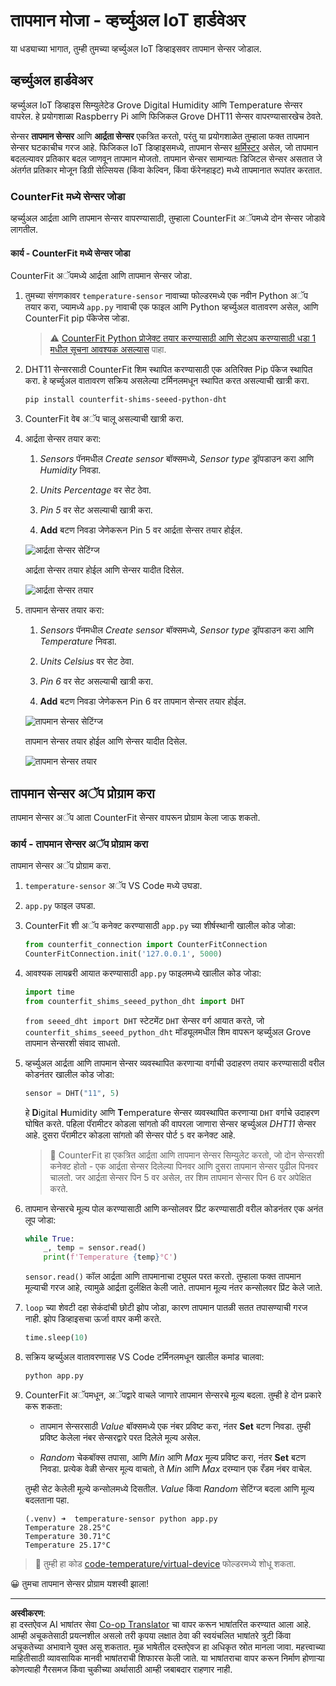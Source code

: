 <!--
CO_OP_TRANSLATOR_METADATA:
{
  "original_hash": "70e5a428b607cd5a9a4f422c2a4df03d",
  "translation_date": "2025-08-27T11:08:34+00:00",
  "source_file": "2-farm/lessons/1-predict-plant-growth/virtual-device-temp.md",
  "language_code": "mr"
}
-->
# तापमान मोजा - व्हर्च्युअल IoT हार्डवेअर

या धड्याच्या भागात, तुम्ही तुमच्या व्हर्च्युअल IoT डिव्हाइसवर तापमान सेन्सर जोडाल.

## व्हर्च्युअल हार्डवेअर

व्हर्च्युअल IoT डिव्हाइस सिम्युलेटेड Grove Digital Humidity आणि Temperature सेन्सर वापरेल. हे प्रयोगशाळा Raspberry Pi आणि फिजिकल Grove DHT11 सेन्सर वापरण्यासारखेच ठेवते.

सेन्सर **तापमान सेन्सर** आणि **आर्द्रता सेन्सर** एकत्रित करतो, परंतु या प्रयोगशाळेत तुम्हाला फक्त तापमान सेन्सर घटकाचीच गरज आहे. फिजिकल IoT डिव्हाइसमध्ये, तापमान सेन्सर [थर्मिस्टर](https://wikipedia.org/wiki/Thermistor) असेल, जो तापमान बदलल्यावर प्रतिकार बदल जाणवून तापमान मोजतो. तापमान सेन्सर सामान्यतः डिजिटल सेन्सर असतात जे अंतर्गत प्रतिकार मोजून डिग्री सेल्सियस (किंवा केल्विन, किंवा फॅरेनहाइट) मध्ये तापमानात रूपांतर करतात.

### CounterFit मध्ये सेन्सर जोडा

व्हर्च्युअल आर्द्रता आणि तापमान सेन्सर वापरण्यासाठी, तुम्हाला CounterFit अॅपमध्ये दोन सेन्सर जोडावे लागतील.

#### कार्य - CounterFit मध्ये सेन्सर जोडा

CounterFit अॅपमध्ये आर्द्रता आणि तापमान सेन्सर जोडा.

1. तुमच्या संगणकावर `temperature-sensor` नावाच्या फोल्डरमध्ये एक नवीन Python अॅप तयार करा, ज्यामध्ये `app.py` नावाची एक फाइल आणि Python व्हर्च्युअल वातावरण असेल, आणि CounterFit pip पॅकेजेस जोडा.

    > ⚠️ [CounterFit Python प्रोजेक्ट तयार करण्यासाठी आणि सेटअप करण्यासाठी धडा 1 मधील सूचना आवश्यक असल्यास](../../../1-getting-started/lessons/1-introduction-to-iot/virtual-device.md) पाहा.

1. DHT11 सेन्सरसाठी CounterFit शिम स्थापित करण्यासाठी एक अतिरिक्त Pip पॅकेज स्थापित करा. हे व्हर्च्युअल वातावरण सक्रिय असलेल्या टर्मिनलमधून स्थापित करत असल्याची खात्री करा.

    ```sh
    pip install counterfit-shims-seeed-python-dht
    ```

1. CounterFit वेब अॅप चालू असल्याची खात्री करा.

1. आर्द्रता सेन्सर तयार करा:

    1. *Sensors* पॅनमधील *Create sensor* बॉक्समध्ये, *Sensor type* ड्रॉपडाउन करा आणि *Humidity* निवडा.

    1. *Units* *Percentage* वर सेट ठेवा.

    1. *Pin* *5* वर सेट असल्याची खात्री करा.

    1. **Add** बटण निवडा जेणेकरून Pin 5 वर आर्द्रता सेन्सर तयार होईल.

    ![आर्द्रता सेन्सर सेटिंग्ज](../../../../../translated_images/counterfit-create-humidity-sensor.2750e27b6f30e09cf4e22101defd5252710717620816ab41ba688f91f757c49a.mr.png)

    आर्द्रता सेन्सर तयार होईल आणि सेन्सर यादीत दिसेल.

    ![आर्द्रता सेन्सर तयार](../../../../../translated_images/counterfit-humidity-sensor.7b12f7f339e430cb26c8211d2dba4ef75261b353a01da0932698b5bebd693f27.mr.png)

1. तापमान सेन्सर तयार करा:

    1. *Sensors* पॅनमधील *Create sensor* बॉक्समध्ये, *Sensor type* ड्रॉपडाउन करा आणि *Temperature* निवडा.

    1. *Units* *Celsius* वर सेट ठेवा.

    1. *Pin* *6* वर सेट असल्याची खात्री करा.

    1. **Add** बटण निवडा जेणेकरून Pin 6 वर तापमान सेन्सर तयार होईल.

    ![तापमान सेन्सर सेटिंग्ज](../../../../../translated_images/counterfit-create-temperature-sensor.199350ed34f7343d79dccbe95eaf6c11d2121f03d1c35ab9613b330c23f39b29.mr.png)

    तापमान सेन्सर तयार होईल आणि सेन्सर यादीत दिसेल.

    ![तापमान सेन्सर तयार](../../../../../translated_images/counterfit-temperature-sensor.f0560236c96a9016bafce7f6f792476fe3367bc6941a1f7d5811d144d4bcbfff.mr.png)

## तापमान सेन्सर अॅप प्रोग्राम करा

तापमान सेन्सर अॅप आता CounterFit सेन्सर वापरून प्रोग्राम केला जाऊ शकतो.

### कार्य - तापमान सेन्सर अॅप प्रोग्राम करा

तापमान सेन्सर अॅप प्रोग्राम करा.

1. `temperature-sensor` अॅप VS Code मध्ये उघडा.

1. `app.py` फाइल उघडा.

1. CounterFit शी अॅप कनेक्ट करण्यासाठी `app.py` च्या शीर्षस्थानी खालील कोड जोडा:

    ```python
    from counterfit_connection import CounterFitConnection
    CounterFitConnection.init('127.0.0.1', 5000)
    ```

1. आवश्यक लायब्ररी आयात करण्यासाठी `app.py` फाइलमध्ये खालील कोड जोडा:

    ```python
    import time
    from counterfit_shims_seeed_python_dht import DHT
    ```

    `from seeed_dht import DHT` स्टेटमेंट `DHT` सेन्सर वर्ग आयात करते, जो `counterfit_shims_seeed_python_dht` मॉड्यूलमधील शिम वापरून व्हर्च्युअल Grove तापमान सेन्सरशी संवाद साधतो.

1. व्हर्च्युअल आर्द्रता आणि तापमान सेन्सर व्यवस्थापित करणाऱ्या वर्गाची उदाहरण तयार करण्यासाठी वरील कोडनंतर खालील कोड जोडा:

    ```python
    sensor = DHT("11", 5)
    ```

    हे **D**igital **H**umidity आणि **T**emperature सेन्सर व्यवस्थापित करणाऱ्या `DHT` वर्गाचे उदाहरण घोषित करते. पहिला पॅरामीटर कोडला सांगतो की वापरला जाणारा सेन्सर व्हर्च्युअल *DHT11* सेन्सर आहे. दुसरा पॅरामीटर कोडला सांगतो की सेन्सर पोर्ट `5` वर कनेक्ट आहे.

    > 💁 CounterFit हा एकत्रित आर्द्रता आणि तापमान सेन्सर सिम्युलेट करतो, जो दोन सेन्सरशी कनेक्ट होतो - एक आर्द्रता सेन्सर दिलेल्या पिनवर आणि दुसरा तापमान सेन्सर पुढील पिनवर चालतो. जर आर्द्रता सेन्सर पिन 5 वर असेल, तर शिम तापमान सेन्सर पिन 6 वर अपेक्षित करते.

1. तापमान सेन्सरचे मूल्य पोल करण्यासाठी आणि कन्सोलवर प्रिंट करण्यासाठी वरील कोडनंतर एक अनंत लूप जोडा:

    ```python
    while True:
        _, temp = sensor.read()
        print(f'Temperature {temp}°C')
    ```

    `sensor.read()` कॉल आर्द्रता आणि तापमानाचा ट्युपल परत करतो. तुम्हाला फक्त तापमान मूल्याची गरज आहे, त्यामुळे आर्द्रता दुर्लक्षित केली जाते. तापमान मूल्य नंतर कन्सोलवर प्रिंट केले जाते.

1. `loop` च्या शेवटी दहा सेकंदांची छोटी झोप जोडा, कारण तापमान पातळी सतत तपासण्याची गरज नाही. झोप डिव्हाइसचा ऊर्जा वापर कमी करते.

    ```python
    time.sleep(10)
    ```

1. सक्रिय व्हर्च्युअल वातावरणासह VS Code टर्मिनलमधून खालील कमांड चालवा:

    ```sh
    python app.py
    ```

1. CounterFit अॅपमधून, अॅपद्वारे वाचले जाणारे तापमान सेन्सरचे मूल्य बदला. तुम्ही हे दोन प्रकारे करू शकता:

    * तापमान सेन्सरसाठी *Value* बॉक्समध्ये एक नंबर प्रविष्ट करा, नंतर **Set** बटण निवडा. तुम्ही प्रविष्ट केलेला नंबर सेन्सरद्वारे परत दिलेले मूल्य असेल.

    * *Random* चेकबॉक्स तपासा, आणि *Min* आणि *Max* मूल्य प्रविष्ट करा, नंतर **Set** बटण निवडा. प्रत्येक वेळी सेन्सर मूल्य वाचतो, ते *Min* आणि *Max* दरम्यान एक रँडम नंबर वाचेल.

    तुम्ही सेट केलेली मूल्ये कन्सोलमध्ये दिसतील. *Value* किंवा *Random* सेटिंग्ज बदला आणि मूल्य बदलताना पहा.

    ```output
    (.venv) ➜  temperature-sensor python app.py
    Temperature 28.25°C
    Temperature 30.71°C
    Temperature 25.17°C
    ```

> 💁 तुम्ही हा कोड [code-temperature/virtual-device](../../../../../2-farm/lessons/1-predict-plant-growth/code-temperature/virtual-device) फोल्डरमध्ये शोधू शकता.

😀 तुमचा तापमान सेन्सर प्रोग्राम यशस्वी झाला!

---

**अस्वीकरण**:  
हा दस्तऐवज AI भाषांतर सेवा [Co-op Translator](https://github.com/Azure/co-op-translator) चा वापर करून भाषांतरित करण्यात आला आहे. आम्ही अचूकतेसाठी प्रयत्नशील असलो तरी कृपया लक्षात ठेवा की स्वयंचलित भाषांतरे त्रुटी किंवा अचूकतेच्या अभावाने युक्त असू शकतात. मूळ भाषेतील दस्तऐवज हा अधिकृत स्रोत मानला जावा. महत्त्वाच्या माहितीसाठी व्यावसायिक मानवी भाषांतराची शिफारस केली जाते. या भाषांतराचा वापर करून निर्माण होणाऱ्या कोणत्याही गैरसमज किंवा चुकीच्या अर्थासाठी आम्ही जबाबदार राहणार नाही.